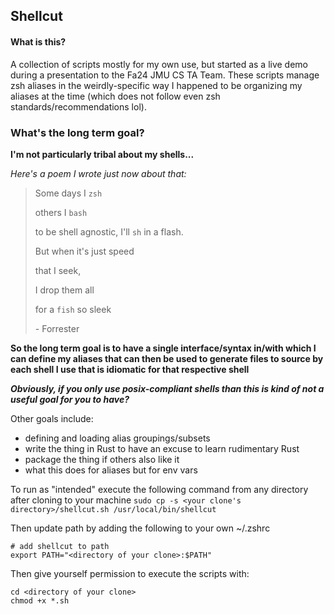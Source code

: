 ## Shellcut

#### What is this?
A collection of scripts mostly for my own use, but started as a live demo during a presentation to the Fa24 JMU CS TA Team. 
These scripts manage zsh aliases in the weirdly-specific way I happened to be organizing my aliases at the time (which does not follow even zsh standards/recommendations lol).

### What's the long term goal?
**I'm not particularly tribal about my shells...**

_Here's a poem I wrote just now about that:_
> Some days I `zsh`
>
> others I `bash`
> 
> to be shell agnostic, I'll `sh` in a flash.
> 
> But when it's just speed
> 
> that I seek,
> 
> I drop them all
> 
> for a `fish` so sleek
> 
> \- Forrester

**So the long term goal is to have a single interface/syntax in/with which I can define my aliases that can then be used to generate files to source by each shell I use that is idiomatic for that respective shell**

**_Obviously, if you only use posix-compliant shells than this is kind of not a useful goal for you to have?_**

Other goals include:
- defining and loading alias groupings/subsets
- write the thing in Rust to have an excuse to learn rudimentary Rust
- package the thing if others also like it
- what this does for aliases but for env vars


To run as "intended" execute the following command from any directory after cloning to your machine
`sudo cp -s <your clone's directory>/shellcut.sh /usr/local/bin/shellcut`

Then update path by adding the following to your own ~/.zshrc 
```
# add shellcut to path 
export PATH="<directory of your clone>:$PATH"
```

Then give yourself permission to execute the scripts with:
```
cd <directory of your clone>
chmod +x *.sh
```
